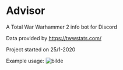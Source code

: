 # Advisor

A Total War Warhammer 2 info bot for Discord

Data provided by https://twwstats.com/

Project started on 25/1-2020

Example usage:
![bilde](https://user-images.githubusercontent.com/49531523/109698697-f66fe480-7b8f-11eb-9b11-9d4d339d8860.png)
